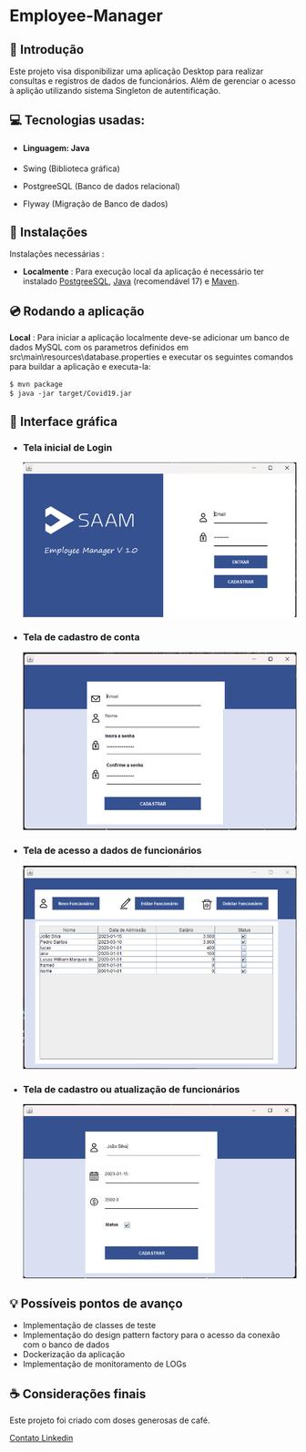 # Employee-Manager

## 📃 Introdução

Este projeto visa disponibilizar uma aplicação Desktop para realizar consultas e registros de dados de funcionários. Além de gerenciar o acesso à aplição utilizando sistema Singleton de autentificação.

## 💻 Tecnologias usadas:

- #### Linguagem: Java

- Swing (Biblioteca gráfica)
- PostgreeSQL (Banco de dados relacional)
- Flyway (Migração de Banco de dados)

## 💾 Instalações
Instalações necessárias :
 - **Localmente** : Para execução local da aplicação é necessário ter instalado [PostgreeSQL]((https://www.postgresql.org/download/)), [Java](https://www.java.com/pt-BR/download/) (recomendável 17) e [Maven](https://maven.apache.org/download.cgi).

## 💿 Rodando a aplicação
**Local** : Para iniciar a aplicação localmente deve-se adicionar um banco de dados MySQL com os parametros definidos em src\main\resources\database.properties e executar os seguintes comandos para buildar a aplicação e executa-la:

    $ mvn package
    $ java -jar target/Covid19.jar

## 📖 Interface gráfica

- ### Tela inicial de Login
  ![Tela inicial](public/tela_inicial.png)

- ### Tela de cadastro de conta
  ![Tela_Cadastro_Conta](public/tela_cadastro_conta.png)
  
- ### Tela de acesso a dados de funcionários
  ![Tela_Funcionarios](public/tela_funcionarios.png)
 
- ### Tela de cadastro ou atualização de funcionários
  ![Tela_Registro_Funcionarios](public/tela_registro_funcionarios.png)

## 💡 Possíveis pontos de avanço

- Implementação de classes de teste
- Implementação do design pattern factory para o acesso da conexão com o banco de dados
- Dockerização da aplicação
- Implementação de monitoramento de LOGs 

## ☕ Considerações finais
Este projeto foi criado com doses generosas de café.

[Contato Linkedin](https://www.linkedin.com/in/dev-lucas-marques-sjc/)